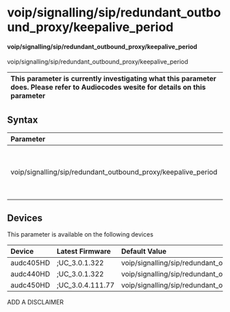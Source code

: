 ﻿---
description: voip/signalling/sip/redundant_outbound_proxy/keepalive_period
search: false
---

# voip/signalling/sip/redundant_outbound_proxy/keepalive_period

#### voip/signalling/sip/redundant_outbound_proxy/keepalive_period

voip/signalling/sip/redundant_outbound_proxy/keepalive_period


| This parameter is currently investigating what this parameter does. Please refer to Audiocodes wesite for details on this parameter | 
| :--- |

## Syntax
| Parameter | Syntax |
| :--- | :--- |
|voip/signalling/sip/redundant_outbound_proxy/keepalive_period | {% raw %} undefined {% endraw %}|

## Devices
This parameter is available on the following devices

| Device | Latest Firmware | Default Value |
|:---|:---|:---|
| audc405HD | ;UC_3.0.1.322 | voip/signalling/sip/redundant_outbound_proxy/keepalive_period=60 
| audc440HD | ;UC_3.0.1.322 | voip/signalling/sip/redundant_outbound_proxy/keepalive_period=60 
| audc450HD | ;UC_3.0.4.111.77 | voip/signalling/sip/redundant_outbound_proxy/keepalive_period=60 

ADD A DISCLAIMER

